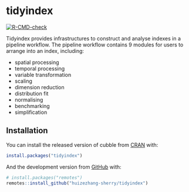 
# tidyindex

<!-- badges: start -->

[![R-CMD-check](https://github.com/huizezhang-sherry/tidyindex/workflows/R-CMD-check/badge.svg)](https://github.com/huizezhang-sherry/tidyindex/actions)
<!-- badges: end -->

Tidyindex provides infrastructures to construct and analyse indexes in a
pipeline workflow. The pipeline workflow contains 9 modules for users to
arrange into an index, including:

-   spatial processing
-   temporal processing
-   variable transformation
-   scaling
-   dimension reduction
-   distribution fit
-   normalising
-   benchmarking
-   simplification

## Installation

You can install the released version of cubble from
[CRAN](https://CRAN.R-project.org) with:

``` r
install.packages("tidyindex")
```

And the development version from [GitHub](https://github.com/) with:

``` r
# install.packages("remotes")
remotes::install_github("huizezhang-sherry/tidyindex")
```
